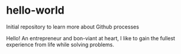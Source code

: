 # hello-world
Initial repository to learn more about Github processes  

Hello!
An entrepreneur and bon-viant at heart, I like to gain the fullest experience from life while solving problems. 
